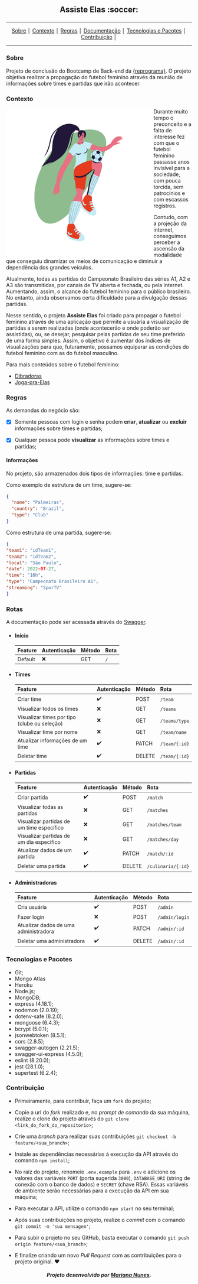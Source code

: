 <h2 align="center">
  <p align="center">Assiste Elas :soccer:<p>
</h2>

---
<p align = "center">
<a align href =(#-Sobre)>Sobre</a> │
<a align href =(#-Contexto)>Contexto</a> │
<a align href =(#-Regras)>Regras</a> │
<a align href =(#-Documentação)>Documentação</a> │
<a align href =(#-Tecnologias-e-Pacotes)>Tecnologias e Pacotes</a> │
<a align href =(#-Contribuição)>Contribuição</a> │
</p>

---

### Sobre

Projeto de conclusão do Bootcamp de Back-end da [{reprograma}](https://reprograma.com.br/). O projeto objetiva realizar a propagação do futebol feminino através da reunião de informações sobre times e partidas que irão acontecer.

### Contexto

<img src="img/player.png" alt="jogadora de futebol" width ="400" align="left" padding="250"/>

Durante muito tempo o preconceito e a falta de interesse fez com que o futebol feminino passasse anos invisível para a sociedade, com pouca torcida, sem patrocínios e com escassos registros.

Contudo, com a projeção da internet, conseguimos perceber a ascensão da modalidade que conseguiu dinamizar os meios de comunicação e diminuir a dependência dos grandes veículos.
  
Atualmente, todas as partidas do Campeonato Brasileiro das séries A1, A2 e A3 são transmitidas, por canais de TV aberta e fechada, ou pela internet. Aumentando, assim, o alcance do futebol feminino para o público brasileiro. No entanto, ainda observamos certa dificuldade para a divulgação dessas partidas.

Nesse sentido, o projeto **Assiste Elas** foi criado para propagar o futebol feminino através de uma aplicação que permite a usuária a visualização de partidas a serem realizadas (onde acontecerão e onde poderão ser assistidas), ou, se desejar, pesquisar pelas partidas de seu time preferido de uma forma simples. Assim, o objetivo é aumentar dos índices de visualizações para que, futuramente, possamos equiparar as condições do futebol feminino com as do futebol masculino.

  Para mais conteúdos sobre o futebol feminino:
  * [Dibradoras](https://dibradoras.com.br)
  * [Joga-pra-Elas](https://www.instagram.com/jogapraelas/)


### Regras

<p>As demandas do negócio são:

- [x] Somente pessoas com login e senha podem **criar**, **atualizar** ou **excluir** informações sobre times e partidas;

- [x] Qualquer pessoa pode **visualizar** as informações sobre times e partidas;
</p>

#### Informações

No projeto, são armazenados dois tipos de informações: time e partidas.

Como exemplo de estrutura de um time, sugere-se:

```json
{
  "name": "Palmeiras",
  "country": "Brazil",
  "type": "Club"
}
```

Como estrutura de uma partida, sugere-se:

```json
{
"team1": "idTeam1",
"team2": "idTeam2",
"local": "São Paulo",
"date": 2022-07-27,
"time": "16h",
"type": "Campeonato Brasileiro A1",
"streaming": "SporTV"
}
```

### Rotas

A documentação pode ser acessada através do [Swagger](https://app-assiste-elas.herokuapp.com/documentation/).

- #### Início

  | Feature | Autenticação | Método | Rota |
  | ------- | ------------ | ------ | ---- |
  | Default | :x:          | GET    | `/`  |

- #### Times

  | Feature                                      | Autenticação       | Método | Rota          |
  | -------------------------------------------- | ------------------ | ------ | ------------- |
  | Criar time                                   | :heavy_check_mark: | POST   | `/team`       |
  | Visualizar todos os times                    | :x:                | GET    | `/teams`      |
  | Visualizar times por tipo (clube ou seleção) | :x:                | GET    | `/teams/type` |
  | Visualizar time por nome                     | :x:                | GET    | `/team/name`  |
  | Atualizar informações de um time             | :heavy_check_mark: | PATCH  | `/team/{:id}` |
  | Deletar time                                 | :heavy_check_mark: | DELETE | `/team/{:id}` |

- #### Partidas

  | Feature                                   | Autenticação       | Método | Rota               |
  | ----------------------------------------- | ------------------ | ------ | ------------------ |
  | Criar partida                             | :heavy_check_mark: | POST   | `/match`           |
  | Visualizar todas as partidas              | :x:                | GET    | `/matches`         |
  | Visualizar partidas de um time específico | :x:                | GET    | `/matches/team`    |
  | Visualizar partidas de um dia específico  | :x:                | GET    | `/matches/day`     |
  | Atualizar dados de um partida             | :heavy_check_mark: | PATCH  | `/match/:id`       |
  | Deletar uma partida                       | :heavy_check_mark: | DELETE | `/culinaria/{:id}` |

- #### Administradoras
  | Feature                               | Autenticação       | Método | Rota           |
  | ------------------------------------- | ------------------ | ------ | -------------- |
  | Cria usuária                          | :heavy_check_mark: | POST   | `/admin`       |
  | Fazer login                           | :x:                | POST   | `/admin/login` |
  | Atualizar dados de uma administradora | :heavy_check_mark: | PATCH  | `/admin/:id`   |
  | Deletar uma administradora            | :heavy_check_mark: | DELETE | `/admin/:id`   |

### Tecnologias e Pacotes

- Git;
- Mongo Atlas
- Heroku
- Node.js;
- MongoDB;
- express (4.18.1);
- nodemon (2.0.19);
- dotenv-safe (8.2.0);
- mongoose (6.4.3);
- bcrypt (5.0.1);
- jsonwebtoken (8.5.1);
- cors (2.8.5);
- swagger-autogen (2.21.5);
- swagger-ui-express (4.5.0);
- eslint (8.20.0);
- jest (28.1.0);
- supertest (6.2.4);

### Contribuição

- Primeiramente, para contribuir, faça um `fork` do projeto;

- Copie a url do _fork_ realizado e, no _prompt de comando_ da sua máquina, realize o clone do projeto através do `git clone <link_do_fork_do_repositorio>`;

- Crie uma _branch_ para realizar suas contribuições `git checkout -b feature/<sua_branch>`;

- Instale as dependências necessárias à execução da API através do comando `npm install`;

- No raiz do projeto, renomeie `.env.example` para `.env` e adicione os valores das variáveis `PORT` (porta sugerida `3000`), `DATABASE_URI` (string de conexão com o banco de dados) e `SECRET` (chave RSA). Essas variáveis de ambiente serão necessárias para a execução da API em sua máquina;

- Para executar a API, utilize o comando `npm start` no seu terminal;

- Após suas contribuições no projeto, realize o _commit_ com o comando `git commit -m 'sua mensagem'`;

- Para subir o projeto no seu GitHub, basta executar o comando `git push origin feature/<sua_branch>`;

- E finalize criando um novo _Pull Request_ com as contribuições para o projeto original. :heart:

<h5 align="center">
<p align="center">Projeto desenvolvido por <a href="https://www.linkedin.com/in/mariana-nunes98/">Mariana Nunes</a>.</p>
</h5>
